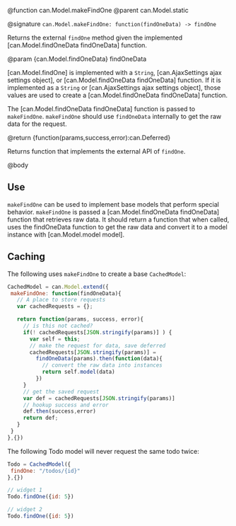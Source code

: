 @function can.Model.makeFindOne
@parent can.Model.static

@signature `can.Model.makeFindOne: function(findOneData) -> findOne`

Returns the external `findOne` method given the implemented [can.Model.findOneData findOneData] function.

@param {can.Model.findOneData} findOneData

[can.Model.findOne] is implemented with a `String`, [can.AjaxSettings ajax settings object], or
[can.Model.findOneData findOneData] function. If it is implemented as
a `String` or [can.AjaxSettings ajax settings object], those values are used
to create a [can.Model.findOneData findOneData] function.

The [can.Model.findOneData findOneData] function is passed to `makeFindOne`. `makeFindOne`
should use `findOneData` internally to get the raw data for the request.

@return {function(params,success,error):can.Deferred}

Returns function that implements the external API of `findOne`.

@body

## Use

`makeFindOne` can be used to implement base models that perform special
behavior. `makeFindOne` is passed a [can.Model.findOneData findOneData] function that retrieves raw
data. It should return a function that when called, uses
the findOneData function to get the raw data and convert it to a model instance with
[can.Model.model model].

## Caching

The following uses `makeFindOne` to create a base `CachedModel`:

```js
CachedModel = can.Model.extend({
 makeFindOne: function(findOneData){
   // A place to store requests
   var cachedRequests = {};

   return function(params, success, error){
     // is this not cached?
     if(! cachedRequests[JSON.stringify(params)] ) {
       var self = this;
       // make the request for data, save deferred
       cachedRequests[JSON.stringify(params)] =
         findOneData(params).then(function(data){
           // convert the raw data into instances
           return self.model(data)
         })
     }
     // get the saved request
     var def = cachedRequests[JSON.stringify(params)]
     // hookup success and error
     def.then(success,error)
     return def;
   }
 }
},{})
```

The following Todo model will never request the same todo twice:

```js
Todo = CachedModel({
 findOne: "/todos/{id}"
},{})

// widget 1
Todo.findOne({id: 5})

// widget 2
Todo.findOne({id: 5})
```
